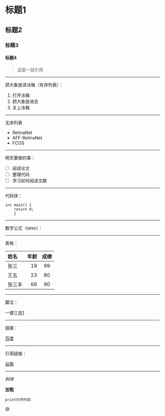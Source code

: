 # 标题1
## 标题2
### 标题3
#### 标题4
>这是一段引用
---
把大象放进冰箱（有序列表）：
1. 打开冰箱
2. 把大象放进去
3. 关上冰箱
---
无序列表
- RetinaNet
- AFF-RetinaNet
- FCOS
---
明天要做的事：
-[ ] 阅读论文
-[ ] 整理代码
-[ ] 学习如何阅读文献
---
代码快：
```cbuildoutcfg
int main() {
    return 0;
    }
```
---
数学公式（latex）：

---

表格：

|姓名|年龄|成绩|
|:---|---:|:---:|
|张三|19|99|
|王五|23|80|
|张三丰|66|90|

---

脚注：


一键三连[1]

[1]: 点赞、投币、收藏。

---

链接：

[百度](baidu.com"一个搜索引擎")

---

引用链接：

[谷歌][id]

[id]:google.com

---
*斜体*

**加粗**

`print行内代码`

:smile: